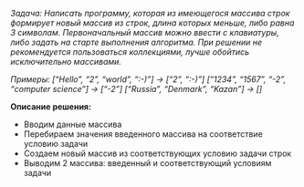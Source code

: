 *Задача: Написать программу, которая из имеющегося массива строк формирует новый массив из строк, длина которых меньше, либо равна 3 символам. Первоначальный массив можно ввести с клавиатуры, либо задать на старте выполнения алгоритма. При решении не рекомендуется пользоваться коллекциями, лучше обойтись исключительно массивами.*

*Примеры:
[“Hello”, “2”, “world”, “:-)”] → [“2”, “:-)”]
[“1234”, “1567”, “-2”, “computer science”] → [“-2”]
[“Russia”, “Denmark”, “Kazan”] → []*


**Описание решения:**

- Вводим данные массива
- Перебираем значения введенного массива на соответствие условию задачи
- Создаем новый массив из соответствующих условию задачи строк
- Выводим 2 массива: введенный и соответствующий условиям задачи
